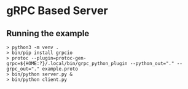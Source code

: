 # gRPC Based Server

## Running the example

```
> python3 -m venv .
> bin/pip install grpcio
> protoc --plugin=protoc-gen-grpc=${HOME:?}/.local/bin/grpc_python_plugin --python_out="." --grpc_out="." example.proto
> bin/python server.py &
> bin/python client.py
```
